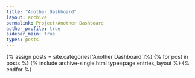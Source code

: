```yaml
---
title: "Another Dashboard"
layout: archive
permalink: Project/Another Dashboard
author_profile: true
sidebar_main: true
types: posts
---
```


{% assign posts = site.categories['Another Dashboard']%}
{% for post in posts %}
  {% include archive-single.html type=page.entries_layout %}
{% endfor %}